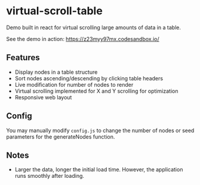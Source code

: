 # virtual-scroll-table
Demo built in react for virtual scrolling large amounts of data in a table.

See the demo in action: https://z23myy97mx.codesandbox.io/

## Features
- Display nodes in a table structure
- Sort nodes ascending/descending by clicking table headers
- Live modification for number of nodes to render
- Virtual scrolling implemented for X and Y scrolling for optimization
- Responsive web layout

## Config
You may manually modify ```config.js``` to change the number of nodes or seed parameters for the generateNodes function.

## Notes
- Larger the data, longer the initial load time. However, the application runs smoothly after loading.
